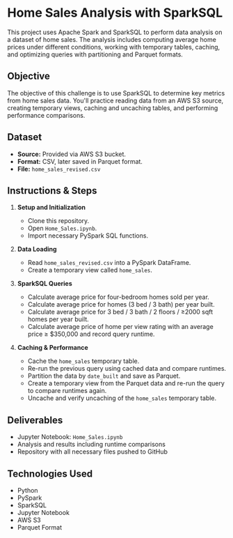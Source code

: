# Home Sales Analysis with SparkSQL

This project uses Apache Spark and SparkSQL to perform data analysis on a dataset of home sales. The analysis includes computing average home prices under different conditions, working with temporary tables, caching, and optimizing queries with partitioning and Parquet formats.

## Objective

The objective of this challenge is to use SparkSQL to determine key metrics from home sales data. You'll practice reading data from an AWS S3 source, creating temporary views, caching and uncaching tables, and performing performance comparisons.

## Dataset

- **Source:** Provided via AWS S3 bucket.
- **Format:** CSV, later saved in Parquet format.
- **File:** `home_sales_revised.csv`

## Instructions & Steps

1. **Setup and Initialization**
   - Clone this repository.
   - Open `Home_Sales.ipynb`.
   - Import necessary PySpark SQL functions.

2. **Data Loading**
   - Read `home_sales_revised.csv` into a PySpark DataFrame.
   - Create a temporary view called `home_sales`.

3. **SparkSQL Queries**
   - Calculate average price for four-bedroom homes sold per year.
   - Calculate average price for homes (3 bed / 3 bath) per year built.
   - Calculate average price for 3 bed / 3 bath / 2 floors / ≥2000 sqft homes per year built.
   - Calculate average price of home per view rating with an average price ≥ $350,000 and record query runtime.

4. **Caching & Performance**
   - Cache the `home_sales` temporary table.
   - Re-run the previous query using cached data and compare runtimes.
   - Partition the data by `date_built` and save as Parquet.
   - Create a temporary view from the Parquet data and re-run the query to compare runtimes again.
   - Uncache and verify uncaching of the `home_sales` temporary table.

## Deliverables

- Jupyter Notebook: `Home_Sales.ipynb`
- Analysis and results including runtime comparisons
- Repository with all necessary files pushed to GitHub

## Technologies Used

- Python
- PySpark
- SparkSQL
- Jupyter Notebook
- AWS S3
- Parquet Format
